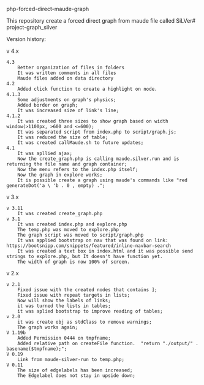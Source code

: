 php-forced-direct-maude-graph

This repository create a forced direct graph from maude file called SiLVer# project-graph_silver


Version history:

 v 4.x
    
    4.3  
        Better organization of files in folders  
        It was written comments in all files  
        Maude files added on data directory  
    4.2  
        Added click function to create a highlight on node.    
    4.1.3  
        Some adjustments on graph's physics;    
        Added border on graph;  
        It was increased size of link's line;  
    4.1.2  
        It was created three sizes to show graph based on width window(>1100px, >600 and <=600);  
        It was separated script from index.php to script/graph.js;  
        It was reduced the size of table;  
        It was created callMaude.sh to future updates;  
    4.1  
        It was apllied ajax;  
        Now the create_graph.php is calling maude.silver.run and is returning the file name and graph container;  
        Now the menu refers to the index.php itself;  
        Now the graph in explore works;  
        It is possible create a graph using maude's commands like "red generateDot('a \ 'b . 0 , empty) .";  

 v 3.x  

    v 3.11  
        It was created create_graph.php  
    v 3.1
        It was created index.php and explore.php  
        The temp.php was moved to explore.php  
        The graph script was moved to script/graph.php  
        It was applied bootstrap on nav that was found on link: https://bootsnipp.com/snippets/featured/inline-navbar-search  
        It was created a text box in index.html and it was possible send strings to explore.php, but It doesn't have function yet.  
        The width of graph is now 100% of screen.   

v 2.x  

    v 2.1
        Fixed issue with the created nodes that contains ];  
        Fixed issue with repeat targets in lists;  
        Now will show the labels of links;  
        it was turned the lists in tables;  
        it was aplied bootstrap to improve reading of tables;  
    v 2.0
        it was create obj as stdClass to remove warnings;  
        The graph works again;  
    V 1.19b
        Added Permission 0444 on tmpfname;  
        Added relative path on createFile function.  "return "./output/" . basename($tmpfname);";  
    V 0.19
        Link from maude-silver-run to temp.php;  
    V 0.11
        The size of edgelabels has been increased;  
        The Edgelabel does not stay in upside down;  